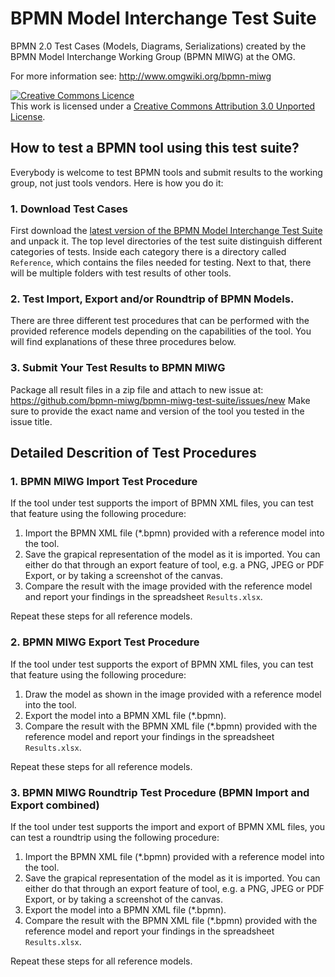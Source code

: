 BPMN Model Interchange Test Suite
=================================

BPMN 2.0 Test Cases (Models, Diagrams, Serializations) created by the BPMN Model Interchange Working Group (BPMN MIWG) at the OMG.

For more information see: http://www.omgwiki.org/bpmn-miwg

<a rel="license" href="http://creativecommons.org/licenses/by/3.0/deed.en_CA"><img alt="Creative Commons Licence" style="border-width:0" src="http://i.creativecommons.org/l/by/3.0/88x31.png" /></a><br />This work is licensed under a <a rel="license" href="http://creativecommons.org/licenses/by/3.0/deed.en_CA">Creative Commons Attribution 3.0 Unported License</a>.

How to test a BPMN tool using this test suite?
----------------------------------------------

Everybody is welcome to test BPMN tools and submit results to the working group, not just tools vendors.
Here is how you do it:

### 1. Download Test Cases
First download the [latest version of the BPMN Model Interchange Test Suite](https://github.com/bpmn-miwg/bpmn-miwg-test-suite/archive/master.zip) and unpack it.
The top level directories of the test suite distinguish different categories of tests.
Inside each category there is a directory called `Reference`, which contains the files needed for testing.
Next to that, there will be multiple folders with test results of other tools.

### 2. Test Import, Export and/or Roundtrip of BPMN Models.
There are three different test procedures that can be performed
with the provided reference models depending on the capabilities of the tool.
You will find explanations of these three procedures below.

### 3. Submit Your Test Results to BPMN MIWG
Package all result files in a zip file and attach to new issue at: https://github.com/bpmn-miwg/bpmn-miwg-test-suite/issues/new
Make sure to provide the exact name and version of the tool you tested in the issue title.

Detailed Descrition of Test Procedures
--------------------------------------

### 1. BPMN MIWG Import Test Procedure
If the tool under test supports the import of BPMN XML files, you can test that feature using the following procedure:

1. Import the BPMN XML file (*.bpmn) provided with a reference model into the tool.
1. Save the grapical representation of the model as it is imported. You can either do that through an export feature of tool, e.g. a PNG, JPEG or PDF Export, or by taking a screenshot of the canvas.
1. Compare the result with the image provided with the reference model and report your findings in the spreadsheet `Results.xlsx`.

Repeat these steps for all reference models.

### 2. BPMN MIWG Export Test Procedure
If the tool under test supports the export of BPMN XML files, you can test that feature using the following procedure:

1. Draw the model as shown in the image provided with a reference model into the tool.
1. Export the model into a BPMN XML file (*.bpmn).
1. Compare the result with the BPMN XML file (*.bpmn) provided with the reference model and report your findings in the spreadsheet `Results.xlsx`.

Repeat these steps for all reference models.

### 3. BPMN MIWG Roundtrip Test Procedure (BPMN Import and Export combined)
If the tool under test supports the import and export of BPMN XML files, you can test a roundtrip using the following procedure:

1. Import the BPMN XML file (*.bpmn) provided with a reference model into the tool.
1. Save the grapical representation of the model as it is imported. You can either do that through an export feature of tool, e.g. a PNG, JPEG or PDF Export, or by taking a screenshot of the canvas.
1. Export the model into a BPMN XML file (*.bpmn).
1. Compare the result with the BPMN XML file (*.bpmn) provided with the reference model and report your findings in the spreadsheet `Results.xlsx`.

Repeat these steps for all reference models.
